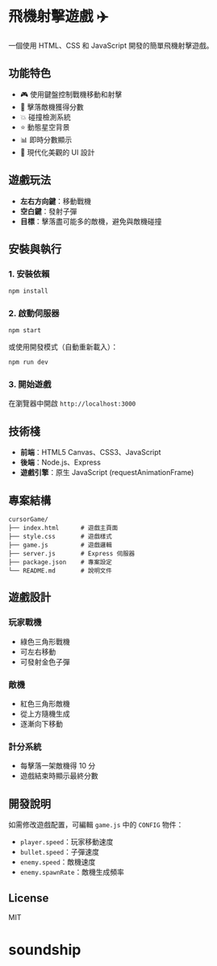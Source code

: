 # 飛機射擊遊戲 ✈️

一個使用 HTML、CSS 和 JavaScript 開發的簡單飛機射擊遊戲。

## 功能特色

- 🎮 使用鍵盤控制戰機移動和射擊
- 🎯 擊落敵機獲得分數
- 💥 碰撞檢測系統
- ⭐ 動態星空背景
- 📊 即時分數顯示
- 🎨 現代化美觀的 UI 設計

## 遊戲玩法

- **左右方向鍵**：移動戰機
- **空白鍵**：發射子彈
- **目標**：擊落盡可能多的敵機，避免與敵機碰撞

## 安裝與執行

### 1. 安裝依賴

```bash
npm install
```

### 2. 啟動伺服器

```bash
npm start
```

或使用開發模式（自動重新載入）：

```bash
npm run dev
```

### 3. 開始遊戲

在瀏覽器中開啟 `http://localhost:3000`

## 技術棧

- **前端**：HTML5 Canvas、CSS3、JavaScript
- **後端**：Node.js、Express
- **遊戲引擎**：原生 JavaScript (requestAnimationFrame)

## 專案結構

```
cursorGame/
├── index.html      # 遊戲主頁面
├── style.css       # 遊戲樣式
├── game.js         # 遊戲邏輯
├── server.js       # Express 伺服器
├── package.json    # 專案設定
└── README.md       # 說明文件
```

## 遊戲設計

### 玩家戰機
- 綠色三角形戰機
- 可左右移動
- 可發射金色子彈

### 敵機
- 紅色三角形敵機
- 從上方隨機生成
- 逐漸向下移動

### 計分系統
- 每擊落一架敵機得 10 分
- 遊戲結束時顯示最終分數

## 開發說明

如需修改遊戲配置，可編輯 `game.js` 中的 `CONFIG` 物件：

- `player.speed`：玩家移動速度
- `bullet.speed`：子彈速度
- `enemy.speed`：敵機速度
- `enemy.spawnRate`：敵機生成頻率

## License

MIT

# soundship
